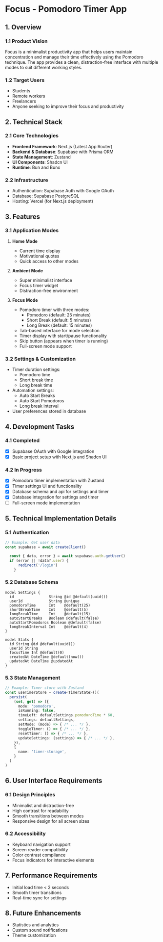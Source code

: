 # Focus - Pomodoro Timer App

## 1. Overview
### 1.1 Product Vision
Focus is a minimalist productivity app that helps users maintain concentration and manage their time effectively using the Pomodoro technique. The app provides a clean, distraction-free interface with multiple modes to suit different working styles.

### 1.2 Target Users
- Students
- Remote workers
- Freelancers
- Anyone seeking to improve their focus and productivity

## 2. Technical Stack
### 2.1 Core Technologies
- **Frontend Framework**: Next.js (Latest App Router)
- **Backend & Database**: Supabase with Prisma ORM
- **State Management**: Zustand
- **UI Components**: Shadcn UI
- **Runtime**: Bun and Bunx

### 2.2 Infrastructure
- Authentication: Supabase Auth with Google OAuth
- Database: Supabase PostgreSQL
- Hosting: Vercel (for Next.js deployment)

## 3. Features
### 3.1 Application Modes
1. **Home Mode**
   - Current time display
   - Motivational quotes
   - Quick access to other modes

2. **Ambient Mode**
   - Super minimalist interface
   - Focus timer widget
   - Distraction-free environment

3. **Focus Mode**
   - Pomodoro timer with three modes:
     - Pomodoro (default: 25 minutes)
     - Short Break (default: 5 minutes)
     - Long Break (default: 15 minutes)
   - Tab-based interface for mode selection
   - Timer display with start/pause functionality
   - Skip button (appears when timer is running)
   - Full-screen mode support

### 3.2 Settings & Customization
- Timer duration settings:
  - Pomodoro time
  - Short break time
  - Long break time
- Automation settings:
  - Auto Start Breaks
  - Auto Start Pomodoros
  - Long break interval
- User preferences stored in database

## 4. Development Tasks
### 4.1 Completed
- [x] Supabase OAuth with Google integration
- [x] Basic project setup with Next.js and Shadcn UI

### 4.2 In Progress
- [x] Pomodoro timer implementation with Zustand
- [x] Timer settings UI and functionality
- [x] Database schema and api for settings and timer
- [x] Database integration for settings and timer
- [ ] Full-screen mode implementation

## 5. Technical Implementation Details
### 5.1 Authentication
```typescript
// Example: Get user data
const supabase = await createClient()

  const { data, error } = await supabase.auth.getUser()
  if (error || !data?.user) {
      redirect('/login')
    }

```

### 5.2 Database Schema
```prisma
model Settings {
  id                String @id @default(uuid())
  userId            String @unique
  pomodoroTime      Int    @default(25)
  shortBreakTime    Int    @default(5)
  longBreakTime     Int    @default(15)
  autoStartBreaks   Boolean @default(false)
  autoStartPomodoros Boolean @default(false)
  longBreakInterval Int    @default(4)
}

model Stats {
  id String @id @default(uuid())
  userId String
  focusTime Int @default(0)
  createdAt DateTime @default(now())
  updatedAt DateTime @updatedAt
}
```

### 5.3 State Management
```typescript
// Example: Timer store with Zustand
const useTimerStore = create<TimerState>()(
  persist(
    (set, get) => ({
      mode: 'pomodoro',
      isRunning: false,
      timeLeft: defaultSettings.pomodoroTime * 60,
      settings: defaultSettings,
      setMode: (mode) => { /* ... */ },
      toggleTimer: () => { /* ... */ },
      resetTimer: () => { /* ... */ },
      updateSettings: (settings) => { /* ... */ },
    }),
    {
      name: 'timer-storage',
    }
  )
)
```

## 6. User Interface Requirements
### 6.1 Design Principles
- Minimalist and distraction-free
- High contrast for readability
- Smooth transitions between modes
- Responsive design for all screen sizes

### 6.2 Accessibility
- Keyboard navigation support
- Screen reader compatibility
- Color contrast compliance
- Focus indicators for interactive elements

## 7. Performance Requirements
- Initial load time < 2 seconds
- Smooth timer transitions
- Real-time sync for settings

## 8. Future Enhancements
- Statistics and analytics
- Custom sound notifications
- Theme customization